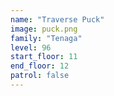 ```yaml
---
name: "Traverse Puck"
image: puck.png
family: "Tenaga"
level: 96
start_floor: 11
end_floor: 12
patrol: false
---
```

